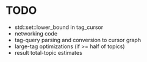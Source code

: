 TODO
====
- std::set::lower_bound in tag_cursor
- networking code
- tag-query parsing and conversion to cursor graph
- large-tag optimizations (if >= half of topics)
- result total-topic estimates